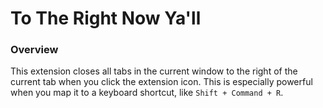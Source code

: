 # To The Right Now Ya'll

### Overview
This extension closes all tabs in the current window to the right of the current tab when you click the extension icon. This is especially powerful when you map it to a keyboard shortcut, like `Shift + Command + R`.
